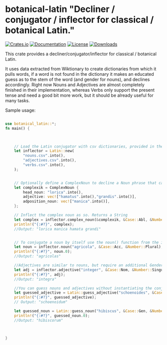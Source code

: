 # botanical-latin "Decliner / conjugator / inflector for classical / botanical Latin."

[![Crates.io](https://img.shields.io/crates/v/botanical-latin.svg)](https://crates.io/crates/botanical-latin)
[![Documentation](https://docs.rs/botanical-latin/badge.svg)](https://docs.rs/botanical-latin/latest/)
[![License](https://img.shields.io/badge/license-MIT-blue.svg)](https://github.com/bevyengine/bevy/blob/master/LICENSE)
[![Downloads](https://img.shields.io/crates/d/botanical-latin.svg)](https://crates.io/crates/botanical-latin) 


This crate provides a decliner/conjugator/inflector for classical / botanical Latin.

It uses data extracted from Wiktionary to create dictionaries from which it pulls words, if a word is not found in the dictionary it makes an educated guess as to the stem of the word (and gender for nouns), and declines accordingly. 
Right now Nouns and Adjectives are almost completely finished in their implementation, whereas Verbs only support the present tense and need a good bit more work, but it should be already useful for many tasks.

Sample usage: 

```rust

use botanical_latin::*;
fn main() {
  


    // Load the Latin conjugator with csv dictionaries, provided in the github repo
    let inflector = Latin::new(
        "nouns.csv".into(),
        "adjectives.csv".into(),
        "verbs.csv".into(),
    );


    // Optionally define a ComplexNoun to decline a Noun phrase that can include multiple adjectives and nouns in apposition
    let complexik = ComplexNoun {
        head_noun: "lorica".into(),
        adjective: vec!["hamatus".into(),"grandis".into()],
        adposition_noun: vec!["manica".into()],
    };

    // Inflect the complex noun as so. Returns a String
    let complex = inflector.complex_noun(&complexik, &Case::Abl, &Number::Singular);
    println!("{:#?}", complex);
    //Output: "lorica manica hamata grandi"


    // To conjugate a noun by itself use the noun() function from the inflector, it output a tuple that contains the inflected string as the first(0th) element, and the Gender as the second element
    let noun = inflector.noun("agricola", &Case::Acc, &Number::Plural);
    println!("{:#?}", noun.0);
    //Output: "agricolas"

    //Adjectives are similar to nouns, but require an additional Gender argument. Returns an inflected String
    let adj = inflector.adjective("integer", &Case::Nom, &Number::Singular,&Gender::Feminine);
    println!("{:#?}", adj);
    //Output: "integra"

    //You can guess nouns and adjectives without instantiating the conjugator with dictionaries if you so desire. But instantiating with the csv dictionaries gives a superior result.
    let guessed_adjective = Latin::guess_adjective("schoenoides", &Case::Gen, &Number::Plural, &Gender::Feminine);
    println!("{:#?}", guessed_adjective);
    // Output: "schoenoidum"

    let guessed_noun = Latin::guess_noun("hibiscus", &Case::Gen, &Number::Plural);
    println!("{:#?}", guessed_noun.0);
    //Output: "hibiscorum"



}




```
